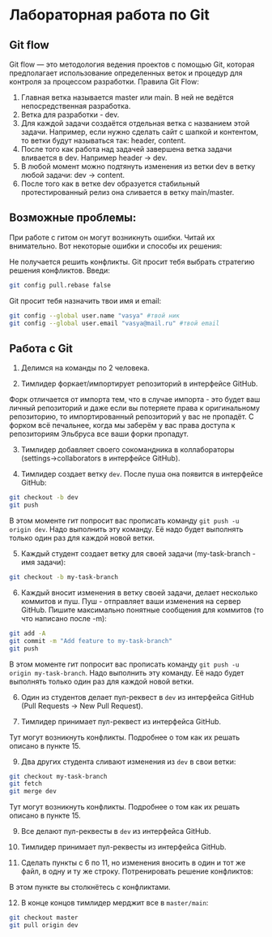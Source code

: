 # Лабораторная работа по Git

## Git flow

Git flow — это методология ведения проектов с помощью Git, которая предполагает использование определенных веток и процедур для контроля за процессом разработки. Правила Git Flow:

1. Главная ветка называется master или main. В ней не ведётся непосредственная разработка.
2. Ветка для разработки - dev.
3. Для каждой задачи создаётся отдельная ветка с названием этой задачи. Например, если нужно сделать сайт с шапкой и контентом, то ветки будут называться так: header, content.
4. После того как работа над задачей завершена ветка задачи вливается в dev. Например header -> dev.
5. В любой момент можно подтянуть изменения из ветки dev в ветку любой задачи: dev -> content.
6. После того как в ветке dev образуется стабильный протестированный релиз она сливается в ветку main/master.

## Возможные проблемы:

При работе с гитом он могут возникнуть ошибки. Читай их внимательно. Вот некоторые ошибки и способы их решения:

Не получается решить конфликты. Git просит тебя выбрать стратегию решения конфликтов. Введи:

```bash
git config pull.rebase false
```

Git просит тебя назначить твои имя и email:

```bash
git config --global user.name "vasya" #твой ник
git config --global user.email "vasya@mail.ru" #твой email
```

## Работа с Git

1. Делимся на команды по 2 человека.

2. Тимлидер форкает/импортирует репозиторий в интерфейсе GitHub.

Форк отличается от импорта тем, что в случае импорта - это будет ваш личный репозиторий и даже если вы потеряете права к оригинальному репозиторию, то импортированный репозиторий у вас не пропадёт. С форком всё печальнее, когда мы заберём у вас права доступа к репозиториям Эльбруса все ваши форки пропадут.

3. Тимлидер добавляет своего сокомандника в коллабораторы (settings->collaborators в интерфейсе GitHub).

4. Тимлидер создает ветку `dev`. После пуша она появится в интерфейсе GitHub:

```bash
git checkout -b dev
git push
```

В этом моменте гит попросит вас прописать команду `git push -u origin dev`. Надо выполнить эту команду. Её надо будет выполнять только один раз для каждой новой ветки.

5. Каждый студент создает ветку для своей задачи (my-task-branch - имя задачи):

```bash
git checkout -b my-task-branch
```

6. Каждый вносит изменения в ветку своей задачи, делает несколько коммитов и пуш. Пуш - отправляет ваши изменения на сервер GitHub. Пишите максимально понятные сообщения для коммитов (то что написано после -m):

```bash
git add -A
git commit -m "Add feature to my-task-branch"
git push
```

В этом моменте гит попросит вас прописать команду `git push -u origin my-task-branch`. Надо выполнить эту команду. Её надо будет выполнять только один раз для каждой новой ветки.

6. Один из студентов делает пул-реквест в `dev` из интерфейса GitHub (Pull Requests -> New Pull Request).

7. Тимлидер принимает пул-реквест из интерфейса GitHub.

Тут могут возникнуть конфликты. Подробнее о том как их решать описано в пункте 15.

9. Два других студента сливают изменения из `dev` в свои ветки:

```bash
git checkout my-task-branch
git fetch
git merge dev
```

Тут могут возникнуть конфликты. Подробнее о том как их решать описано в пункте 15.

9. Все делают пул-реквесты в `dev` из интерфейса GitHub.

10. Тимлидер принимает пул-реквесты из интерфейса GitHub.

11. Сделать пункты с 6 по 11, но изменения вносить в один и тот же файл, в одну и ту же строку. Потренировать решение конфликтов:

В этом пункте вы столкнётесь с конфликтами.

12. В конце концов тимлидер мерджит все в `master/main`:

```bash
git checkout master
git pull origin dev
```
